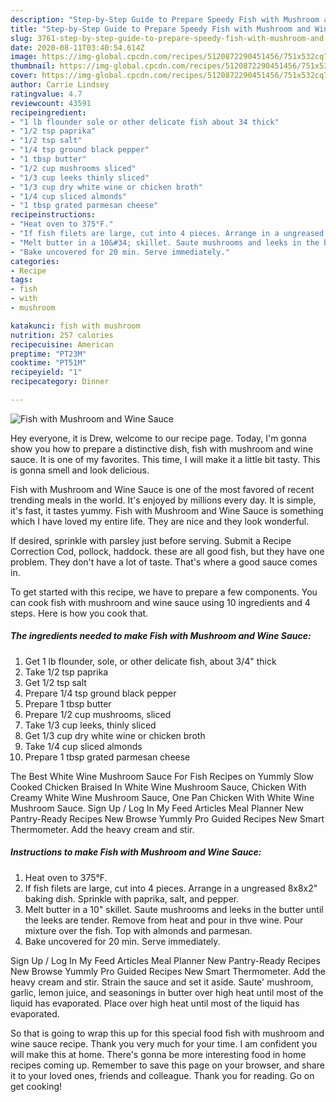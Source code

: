 ```yaml
---
description: "Step-by-Step Guide to Prepare Speedy Fish with Mushroom and Wine Sauce"
title: "Step-by-Step Guide to Prepare Speedy Fish with Mushroom and Wine Sauce"
slug: 3761-step-by-step-guide-to-prepare-speedy-fish-with-mushroom-and-wine-sauce
date: 2020-08-11T03:40:54.614Z
image: https://img-global.cpcdn.com/recipes/5120872290451456/751x532cq70/fish-with-mushroom-and-wine-sauce-recipe-main-photo.jpg
thumbnail: https://img-global.cpcdn.com/recipes/5120872290451456/751x532cq70/fish-with-mushroom-and-wine-sauce-recipe-main-photo.jpg
cover: https://img-global.cpcdn.com/recipes/5120872290451456/751x532cq70/fish-with-mushroom-and-wine-sauce-recipe-main-photo.jpg
author: Carrie Lindsey
ratingvalue: 4.7
reviewcount: 43591
recipeingredient:
- "1 lb flounder sole or other delicate fish about 34 thick"
- "1/2 tsp paprika"
- "1/2 tsp salt"
- "1/4 tsp ground black pepper"
- "1 tbsp butter"
- "1/2 cup mushrooms sliced"
- "1/3 cup leeks thinly sliced"
- "1/3 cup dry white wine or chicken broth"
- "1/4 cup sliced almonds"
- "1 tbsp grated parmesan cheese"
recipeinstructions:
- "Heat oven to 375°F."
- "If fish filets are large, cut into 4 pieces. Arrange in a ungreased 8x8x2&#34; baking dish. Sprinkle with paprika, salt, and pepper."
- "Melt butter in a 10&#34; skillet. Saute mushrooms and leeks in the butter until the leeks are tender. Remove from heat and pour in thve wine. Pour mixture over the fish. Top with almonds and parmesan."
- "Bake uncovered for 20 min. Serve immediately."
categories:
- Recipe
tags:
- fish
- with
- mushroom

katakunci: fish with mushroom 
nutrition: 257 calories
recipecuisine: American
preptime: "PT23M"
cooktime: "PT51M"
recipeyield: "1"
recipecategory: Dinner

---
```



![Fish with Mushroom and Wine Sauce](https://img-global.cpcdn.com/recipes/5120872290451456/751x532cq70/fish-with-mushroom-and-wine-sauce-recipe-main-photo.jpg)

Hey everyone, it is Drew, welcome to our recipe page. Today, I'm gonna show you how to prepare a distinctive dish, fish with mushroom and wine sauce. It is one of my favorites. This time, I will make it a little bit tasty. This is gonna smell and look delicious.

Fish with Mushroom and Wine Sauce is one of the most favored of recent trending meals in the world. It's enjoyed by millions every day. It is simple, it's fast, it tastes yummy. Fish with Mushroom and Wine Sauce is something which I have loved my entire life. They are nice and they look wonderful.

If desired, sprinkle with parsley just before serving. Submit a Recipe Correction Cod, pollock, haddock. these are all good fish, but they have one problem. They don&#39;t have a lot of taste. That&#39;s where a good sauce comes in.


To get started with this recipe, we have to prepare a few components. You can cook fish with mushroom and wine sauce using 10 ingredients and 4 steps. Here is how you cook that.

<!--inarticleads1-->

##### The ingredients needed to make Fish with Mushroom and Wine Sauce:

1. Get 1 lb flounder, sole, or other delicate fish, about 3/4&#34; thick
1. Take 1/2 tsp paprika
1. Get 1/2 tsp salt
1. Prepare 1/4 tsp ground black pepper
1. Prepare 1 tbsp butter
1. Prepare 1/2 cup mushrooms, sliced
1. Take 1/3 cup leeks, thinly sliced
1. Get 1/3 cup dry white wine or chicken broth
1. Take 1/4 cup sliced almonds
1. Prepare 1 tbsp grated parmesan cheese


The Best White Wine Mushroom Sauce For Fish Recipes on Yummly Slow Cooked Chicken Braised In White Wine Mushroom Sauce, Chicken With Creamy White Wine Mushroom Sauce, One Pan Chicken With White Wine Mushroom Sauce. Sign Up / Log In My Feed Articles Meal Planner New Pantry-Ready Recipes New Browse Yummly Pro Guided Recipes New Smart Thermometer. Add the heavy cream and stir. 

<!--inarticleads2-->

##### Instructions to make Fish with Mushroom and Wine Sauce:

1. Heat oven to 375°F.
1. If fish filets are large, cut into 4 pieces. Arrange in a ungreased 8x8x2&#34; baking dish. Sprinkle with paprika, salt, and pepper.
1. Melt butter in a 10&#34; skillet. Saute mushrooms and leeks in the butter until the leeks are tender. Remove from heat and pour in thve wine. Pour mixture over the fish. Top with almonds and parmesan.
1. Bake uncovered for 20 min. Serve immediately.


Sign Up / Log In My Feed Articles Meal Planner New Pantry-Ready Recipes New Browse Yummly Pro Guided Recipes New Smart Thermometer. Add the heavy cream and stir. Strain the sauce and set it aside. Saute&#39; mushroom, garlic, lemon juice, and seasonings in butter over high heat until most of the liquid has evaporated. Place over high heat until most of the liquid has evaporated. 

So that is going to wrap this up for this special food fish with mushroom and wine sauce recipe. Thank you very much for your time. I am confident you will make this at home. There's gonna be more interesting food in home recipes coming up. Remember to save this page on your browser, and share it to your loved ones, friends and colleague. Thank you for reading. Go on get cooking!
